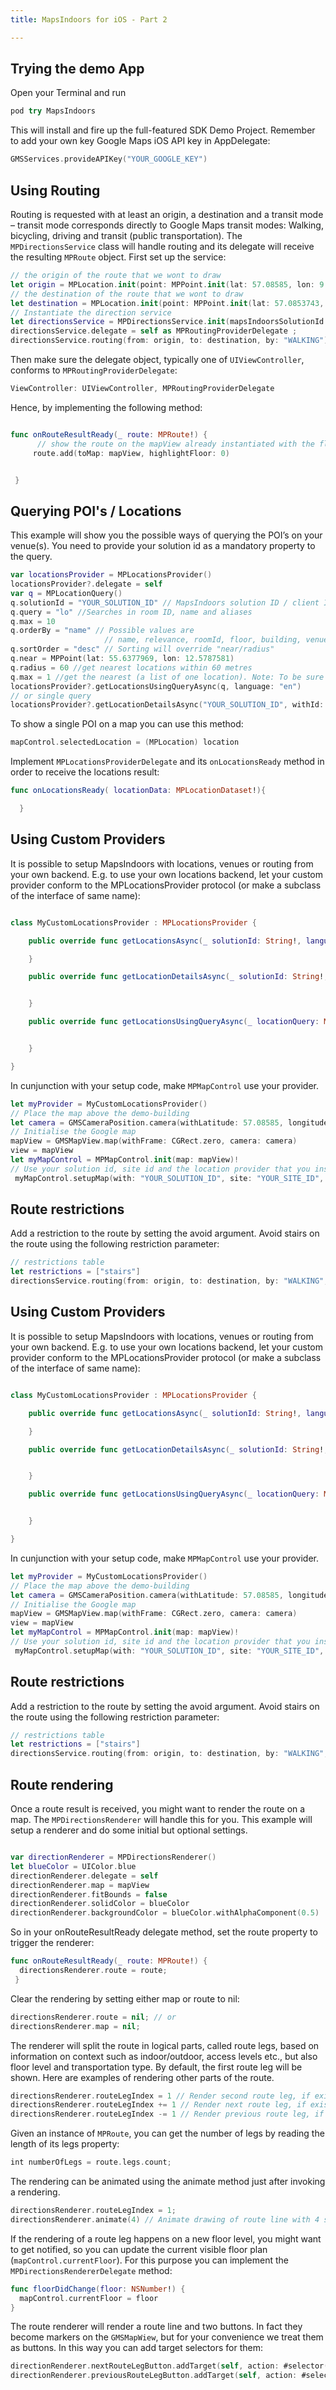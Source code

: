 ```yaml
---
title: MapsIndoors for iOS - Part 2

---
```


## Trying the demo App

Open your Terminal and run

```swift
pod try MapsIndoors
```

This will install and fire up the full-featured SDK Demo Project. Remember to add your own key Google Maps iOS API key in AppDelegate:

```swift
GMSServices.provideAPIKey("YOUR_GOOGLE_KEY")
```

## Using Routing

Routing is requested with at least an origin, a destination and a transit mode – transit mode corresponds directly to Google Maps transit modes: Walking, bicycling, driving and transit (public transportation).
The `MPDirectionsService` class will handle routing and its delegate will receive the resulting `MPRoute` object. First set up the service:

```swift
// the origin of the route that we wont to draw
let origin = MPLocation.init(point: MPPoint.init(lat: 57.08585, lon: 9.95751), andName: "My location")
// the destination of the route that we wont to draw
let destination = MPLocation.init(point: MPPoint.init(lat: 57.0853743, lon: 9.957698), andName: "Destination")
// Instantiate the direction service
let directionsService = MPDirectionsService.init(mapsIndoorsSolutionId: clientId, googleApiKey: "YOUR_SOLUTION_ID")!
directionsService.delegate = self as MPRoutingProviderDelegate ;
directionsService.routing(from: origin, to: destination, by: "WALKING")

```
Then make sure the delegate object, typically one of `UIViewController`, conforms to `MPRoutingProviderDelegate`:

```swift
ViewController: UIViewController, MPRoutingProviderDelegate
```

Hence, by implementing the following method:

```swift

func onRouteResultReady(_ route: MPRoute!) {
      // show the route on the mapView already instantiated with the floor
     route.add(toMap: mapView, highlightFloor: 0)


 }

 ```

## Querying POI's / Locations

  This example will show you the possible ways of querying the POI’s on your venue(s). You need to provide your solution id as a mandatory property to the query.

  ```swift
  var locationsProvider = MPLocationsProvider()
  locationsProvider?.delegate = self
  var q = MPLocationQuery()
  q.solutionId = "YOUR_SOLUTION_ID" // MapsIndoors solution ID / client ID
  q.query = "lo" //Searches in room ID, name and aliases
  q.max = 10
  q.orderBy = "name" // Possible values are
                       // name, relevance, roomId, floor, building, venue
  q.sortOrder = "desc" // Sorting will override "near/radius"
  q.near = MPPoint(lat: 55.6377969, lon: 12.5787581)
  q.radius = 60 //get nearest locations within 60 metres
  q.max = 1 //get the nearest (a list of one location). Note: To be sure to get at least 1 result, don't set radius
  locationsProvider?.getLocationsUsingQueryAsync(q, language: "en")
  // or single query
  locationsProvider?.getLocationDetailsAsync("YOUR_SOLUTION_ID", withId: "locationID", language: "en")
  ```

  To show a single POI on a map you can use this method:

  ```swift
  mapControl.selectedLocation = (MPLocation) location
  ```

  Implement `MPLocationsProviderDelegate` and its `onLocationsReady` method in order to receive the locations result:

  ```swift
  func onLocationsReady( locationData: MPLocationDataset!){

    }
  ```

## Using Custom Providers

 It is possible to setup MapsIndoors with locations, venues or routing from your own backend. E.g. to use your own locations backend, let your custom provider conform to the MPLocationsProvider protocol (or make a subclass of the interface of same name):

 ```swift

 class MyCustomLocationsProvider : MPLocationsProvider {

     public override func getLocationsAsync(_ solutionId: String!, language: String!){

     }

     public override func getLocationDetailsAsync(_ solutionId: String!, withId locationId: String!, language: String!){


     }

     public override func getLocationsUsingQueryAsync(_ locationQuery: MPLocationQuery!, language: String!) {


     }

 }

 ```

 In cunjunction with your setup code, make `MPMapControl` use your provider.

 ```swift
 let myProvider = MyCustomLocationsProvider()
 // Place the map above the demo-building
 let camera = GMSCameraPosition.camera(withLatitude: 57.08585, longitude: 9.95751, zoom: 17)
 // Initialise the Google map
 mapView = GMSMapView.map(withFrame: CGRect.zero, camera: camera)
 view = mapView
 let myMapControl = MPMapControl.init(map: mapView)!
 // Use your solution id, site id and the location provider that you instantiated
  myMapControl.setupMap(with: "YOUR_SOLUTION_ID", site: "YOUR_SITE_ID", locations: myProvider, venues: nil, routing: nil)
  ```
 ## Route restrictions
 Add a restriction to the route by setting the avoid argument. Avoid stairs on the route using the following restriction parameter:

 ```swift
 // restrictions table
 let restrictions = ["stairs"]
 directionsService.routing(from: origin, to: destination, by: "WALKING", avoid: restrictions, depart: nil, arrive: nil)

 ```


## Using Custom Providers

 It is possible to setup MapsIndoors with locations, venues or routing from your own backend. E.g. to use your own locations backend, let your custom provider conform to the MPLocationsProvider protocol (or make a subclass of the interface of same name):

 ```swift

 class MyCustomLocationsProvider : MPLocationsProvider {

     public override func getLocationsAsync(_ solutionId: String!, language: String!){

     }

     public override func getLocationDetailsAsync(_ solutionId: String!, withId locationId: String!, language: String!){


     }

     public override func getLocationsUsingQueryAsync(_ locationQuery: MPLocationQuery!, language: String!) {


     }

 }

 ```

In cunjunction with your setup code, make `MPMapControl` use your provider.

 ```swift
 let myProvider = MyCustomLocationsProvider()
 // Place the map above the demo-building
 let camera = GMSCameraPosition.camera(withLatitude: 57.08585, longitude: 9.95751, zoom: 17)
 // Initialise the Google map
 mapView = GMSMapView.map(withFrame: CGRect.zero, camera: camera)
 view = mapView
 let myMapControl = MPMapControl.init(map: mapView)!
 // Use your solution id, site id and the location provider that you instantiated
  myMapControl.setupMap(with: "YOUR_SOLUTION_ID", site: "YOUR_SITE_ID", locations: myProvider, venues: nil, routing: nil)
  ```
 ## Route restrictions
 Add a restriction to the route by setting the avoid argument. Avoid stairs on the route using the following restriction parameter:

 ```swift
 // restrictions table
 let restrictions = ["stairs"]
 directionsService.routing(from: origin, to: destination, by: "WALKING", avoid: restrictions, depart: nil, arrive: nil)

 ```

## Route rendering

Once a route result is received, you might want to render the route on a map. The `MPDirectionsRenderer` will handle this for you. This example will setup a renderer and do some initial but optional settings.

 ```swift

 var directionRenderer = MPDirectionsRenderer()
 let blueColor = UIColor.blue
 directionRenderer.delegate = self
 directionRenderer.map = mapView
 directionRenderer.fitBounds = false
 directionRenderer.solidColor = blueColor
 directionRenderer.backgroundColor = blueColor.withAlphaComponent(0.5)
 ```

 So in your onRouteResultReady delegate method, set the route property to trigger the renderer:


 ```swift
 func onRouteResultReady(_ route: MPRoute!) {
   directionsRenderer.route = route;
  }
  ```

 Clear the rendering by setting either map or route to nil:

 ```swift
 directionsRenderer.route = nil; // or
 directionsRenderer.map = nil;
  ```

  The renderer will split the route in logical parts, called route legs, based on information on context such as indoor/outdoor, access levels etc., but also floor level and transportation type. By default, the first route leg will be shown. Here are examples of rendering other parts of the route.

  ```swift
 directionsRenderer.routeLegIndex = 1 // Render second route leg, if exists
 directionsRenderer.routeLegIndex += 1 // Render next route leg, if exists
 directionsRenderer.routeLegIndex -= 1 // Render previous route leg, if exists
 ```

 Given an instance of `MPRoute`, you can get the number of legs by reading the length of its legs property:

 ```swift
 int numberOfLegs = route.legs.count;
 ```

 The rendering can be animated using the animate method just after invoking a rendering.

 ```swift
 directionsRenderer.routeLegIndex = 1;
 directionsRenderer.animate(4) // Animate drawing of route line with 4 seconds duration
 ```

 If the rendering of a route leg happens on a new floor level, you might want to get notified, so you can update the current visible floor plan (`mapControl.currentFloor`). For this purpose you can implement the `MPDirectionsRendererDelegate` method:

 ```swift
 func floorDidChange(floor: NSNumber!) {
   mapControl.currentFloor = floor
 }
 ```
 The route renderer will render a route line and two buttons. In fact they become markers on the `GMSMapWiew`, but for your convenience we treat them as buttons. In this way you can add target selectors for them:

 ```swift
 directionRenderer.nextRouteLegButton.addTarget(self, action: #selector(showNextRouteLeg), for: UIControlEventTouchUpInside)
 directionRenderer.previousRouteLegButton.addTarget(self, action: #selector(showPreviousRouteLeg), for: UIControlEventTouchUpInside)
 ```
